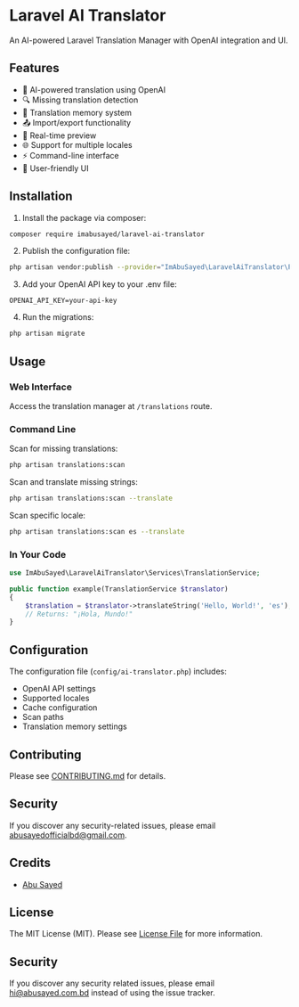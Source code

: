 # Laravel AI Translator

An AI-powered Laravel Translation Manager with OpenAI integration and UI.

## Features

- 🤖 AI-powered translation using OpenAI
- 🔍 Missing translation detection
- 💾 Translation memory system
- 📤 Import/export functionality
- 👀 Real-time preview
- 🌐 Support for multiple locales
- ⚡ Command-line interface
- 🎨 User-friendly UI

## Installation

1. Install the package via composer:
```bash
composer require imabusayed/laravel-ai-translator
```

2. Publish the configuration file:
```bash
php artisan vendor:publish --provider="ImAbuSayed\LaravelAiTranslator\Providers\LaravelAiTranslatorServiceProvider"
```

3. Add your OpenAI API key to your .env file:
```
OPENAI_API_KEY=your-api-key
```

4. Run the migrations:
```bash
php artisan migrate
```

## Usage

### Web Interface

Access the translation manager at `/translations` route.

### Command Line

Scan for missing translations:
```bash
php artisan translations:scan
```

Scan and translate missing strings:
```bash
php artisan translations:scan --translate
```

Scan specific locale:
```bash
php artisan translations:scan es --translate
```

### In Your Code

```php
use ImAbuSayed\LaravelAiTranslator\Services\TranslationService;

public function example(TranslationService $translator)
{
    $translation = $translator->translateString('Hello, World!', 'es');
    // Returns: "¡Hola, Mundo!"
}
```

## Configuration

The configuration file (`config/ai-translator.php`) includes:

- OpenAI API settings
- Supported locales
- Cache configuration
- Scan paths
- Translation memory settings

## Contributing

Please see [CONTRIBUTING.md](CONTRIBUTING.md) for details.

## Security

If you discover any security-related issues, please email abusayedofficialbd@gmail.com.

## Credits

- [Abu Sayed](https://github.com/ImAbuSayed)

## License

The MIT License (MIT). Please see [License File](LICENSE.md) for more information.

## Security

If you discover any security related issues, please email hi@abusayed.com.bd instead of using the issue tracker.

